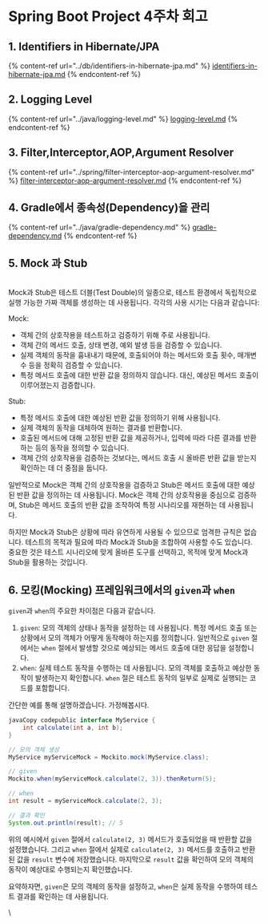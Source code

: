 # Spring Boot Project 4주차 회고

##

## 1. Identifiers in Hibernate/JPA

{% content-ref url="../db/identifiers-in-hibernate-jpa.md" %}
[identifiers-in-hibernate-jpa.md](../db/identifiers-in-hibernate-jpa.md)
{% endcontent-ref %}

## 2. Logging Level

{% content-ref url="../java/logging-level.md" %}
[logging-level.md](../java/logging-level.md)
{% endcontent-ref %}

## 3. Filter,Interceptor,AOP,Argument Resolver

{% content-ref url="../spring/filter-interceptor-aop-argument-resolver.md" %}
[filter-interceptor-aop-argument-resolver.md](../spring/filter-interceptor-aop-argument-resolver.md)
{% endcontent-ref %}

## 4. Gradle에서 종속성(Dependency)을 관리

{% content-ref url="../java/gradle-dependency.md" %}
[gradle-dependency.md](../java/gradle-dependency.md)
{% endcontent-ref %}

## 5. Mock 과 Stub

\
Mock과 Stub은 테스트 더블(Test Double)의 일종으로, 테스트 환경에서 독립적으로 실행 가능한 가짜 객체를 생성하는 데 사용됩니다. 각각의 사용 시기는 다음과 같습니다:

Mock:

* 객체 간의 상호작용을 테스트하고 검증하기 위해 주로 사용됩니다.
* 객체 간의 메서드 호출, 상태 변경, 예외 발생 등을 검증할 수 있습니다.
* 실제 객체의 동작을 흉내내기 때문에, 호출되어야 하는 메서드와 호출 횟수, 매개변수 등을 정확히 검증할 수 있습니다.
* 특정 메서드 호출에 대한 반환 값을 정의하지 않습니다. 대신, 예상된 메서드 호출이 이루어졌는지 검증합니다.

Stub:

* 특정 메서드 호출에 대한 예상된 반환 값을 정의하기 위해 사용됩니다.
* 실제 객체의 동작을 대체하여 원하는 결과를 반환합니다.
* 호출된 메서드에 대해 고정된 반환 값을 제공하거나, 입력에 따라 다른 결과를 반환하는 등의 동작을 정의할 수 있습니다.
* 객체 간의 상호작용을 검증하는 것보다는, 메서드 호출 시 올바른 반환 값을 받는지 확인하는 데 더 중점을 둡니다.

일반적으로 Mock은 객체 간의 상호작용을 검증하고 Stub은 메서드 호출에 대한 예상된 반환 값을 정의하는 데 사용됩니다. Mock은 객체 간의 상호작용을 중심으로 검증하며, Stub은 메서드 호출의 반환 값을 조작하여 특정 시나리오를 재현하는 데 사용됩니다.

하지만 Mock과 Stub은 상황에 따라 유연하게 사용될 수 있으므로 엄격한 규칙은 없습니다. 테스트의 목적과 필요에 따라 Mock과 Stub을 조합하여 사용할 수도 있습니다. 중요한 것은 테스트 시나리오에 맞게 올바른 도구를 선택하고, 목적에 맞게 Mock과 Stub을 활용하는 것입니다.

## 6. 모킹(Mocking) 프레임워크에서의 `given`과 `when`

`given`과 `when`의 주요한 차이점은 다음과 같습니다.

1. `given`: 모의 객체의 상태나 동작을 설정하는 데 사용됩니다. 특정 메서드 호출 또는 상황에서 모의 객체가 어떻게 동작해야 하는지를 정의합니다. 일반적으로 `given` 절에서는 `when` 절에서 발생할 것으로 예상되는 메서드 호출에 대한 응답을 설정합니다.
2. `when`: 실제 테스트 동작을 수행하는 데 사용됩니다. 모의 객체를 호출하고 예상한 동작이 발생하는지 확인합니다. `when` 절은 테스트 동작의 일부로 실제로 실행되는 코드를 포함합니다.

간단한 예를 통해 설명하겠습니다. 가정해봅시다.

```java
javaCopy codepublic interface MyService {
    int calculate(int a, int b);
}

// 모의 객체 생성
MyService myServiceMock = Mockito.mock(MyService.class);

// given
Mockito.when(myServiceMock.calculate(2, 3)).thenReturn(5);

// when
int result = myServiceMock.calculate(2, 3);

// 결과 확인
System.out.println(result); // 5
```

위의 예시에서 `given` 절에서 `calculate(2, 3)` 메서드가 호출되었을 때 반환할 값을 설정했습니다. 그리고 `when` 절에서 실제로 `calculate(2, 3)` 메서드를 호출하고 반환된 값을 `result` 변수에 저장했습니다. 마지막으로 `result` 값을 확인하여 모의 객체의 동작이 예상대로 수행되는지 확인했습니다.

요약하자면, `given`은 모의 객체의 동작을 설정하고, `when`은 실제 동작을 수행하여 테스트 결과를 확인하는 데 사용됩니다.

\
